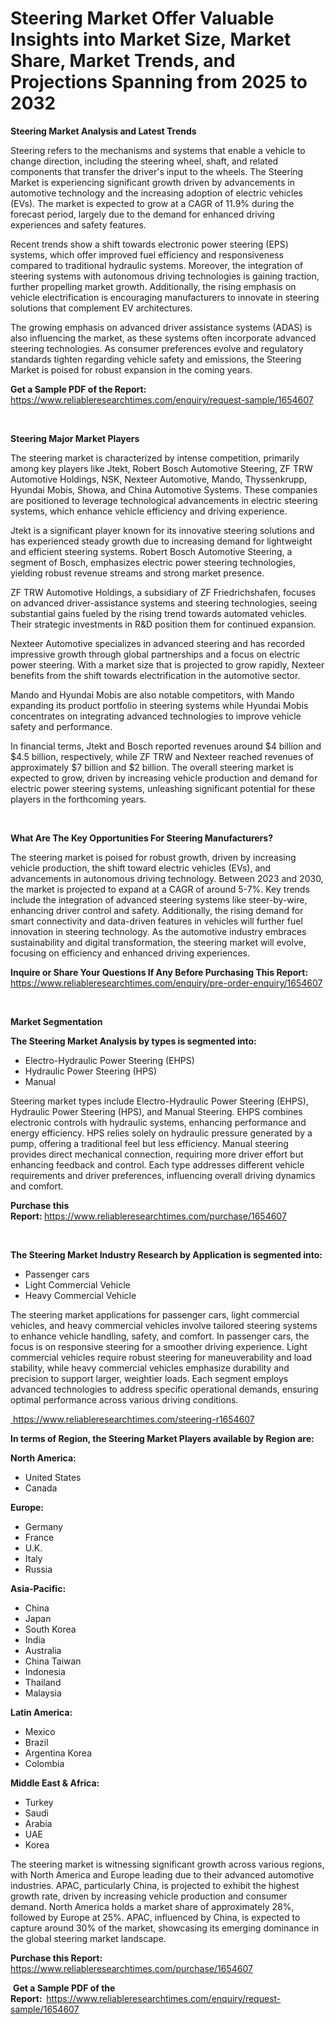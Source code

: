 <p><h1>Steering Market Offer Valuable Insights into Market Size, Market Share, Market Trends, and Projections Spanning from 2025 to 2032</h1></p><p><strong>Steering Market Analysis and Latest Trends</strong></p>
<p><p>Steering refers to the mechanisms and systems that enable a vehicle to change direction, including the steering wheel, shaft, and related components that transfer the driver's input to the wheels. The Steering Market is experiencing significant growth driven by advancements in automotive technology and the increasing adoption of electric vehicles (EVs). The market is expected to grow at a CAGR of 11.9% during the forecast period, largely due to the demand for enhanced driving experiences and safety features.</p><p>Recent trends show a shift towards electronic power steering (EPS) systems, which offer improved fuel efficiency and responsiveness compared to traditional hydraulic systems. Moreover, the integration of steering systems with autonomous driving technologies is gaining traction, further propelling market growth. Additionally, the rising emphasis on vehicle electrification is encouraging manufacturers to innovate in steering solutions that complement EV architectures.</p><p>The growing emphasis on advanced driver assistance systems (ADAS) is also influencing the market, as these systems often incorporate advanced steering technologies. As consumer preferences evolve and regulatory standards tighten regarding vehicle safety and emissions, the Steering Market is poised for robust expansion in the coming years.</p></p>
<p><strong>Get a Sample PDF of the Report:&nbsp;</strong> <a href="https://www.reliableresearchtimes.com/enquiry/request-sample/1654607?utm_campaign=3357&utm_medium=2&utm_source=Github&utm_content=ia&utm_term=16042025&utm_id=steering">https://www.reliableresearchtimes.com/enquiry/request-sample/1654607</a></p>
<p>&nbsp;</p>
<p><strong>Steering Major Market Players</strong></p>
<p><p>The steering market is characterized by intense competition, primarily among key players like Jtekt, Robert Bosch Automotive Steering, ZF TRW Automotive Holdings, NSK, Nexteer Automotive, Mando, Thyssenkrupp, Hyundai Mobis, Showa, and China Automotive Systems. These companies are positioned to leverage technological advancements in electric steering systems, which enhance vehicle efficiency and driving experience.</p><p>Jtekt is a significant player known for its innovative steering solutions and has experienced steady growth due to increasing demand for lightweight and efficient steering systems. Robert Bosch Automotive Steering, a segment of Bosch, emphasizes electric power steering technologies, yielding robust revenue streams and strong market presence.</p><p>ZF TRW Automotive Holdings, a subsidiary of ZF Friedrichshafen, focuses on advanced driver-assistance systems and steering technologies, seeing substantial gains fueled by the rising trend towards automated vehicles. Their strategic investments in R&D position them for continued expansion.</p><p>Nexteer Automotive specializes in advanced steering and has recorded impressive growth through global partnerships and a focus on electric power steering. With a market size that is projected to grow rapidly, Nexteer benefits from the shift towards electrification in the automotive sector.</p><p>Mando and Hyundai Mobis are also notable competitors, with Mando expanding its product portfolio in steering systems while Hyundai Mobis concentrates on integrating advanced technologies to improve vehicle safety and performance.</p><p>In financial terms, Jtekt and Bosch reported revenues around $4 billion and $4.5 billion, respectively, while ZF TRW and Nexteer reached revenues of approximately $7 billion and $2 billion. The overall steering market is expected to grow, driven by increasing vehicle production and demand for electric power steering systems, unleashing significant potential for these players in the forthcoming years.</p></p>
<p>&nbsp;</p>
<p><strong>What Are The Key Opportunities For Steering Manufacturers?</strong></p>
<p><p>The steering market is poised for robust growth, driven by increasing vehicle production, the shift toward electric vehicles (EVs), and advancements in autonomous driving technology. Between 2023 and 2030, the market is projected to expand at a CAGR of around 5-7%. Key trends include the integration of advanced steering systems like steer-by-wire, enhancing driver control and safety. Additionally, the rising demand for smart connectivity and data-driven features in vehicles will further fuel innovation in steering technology. As the automotive industry embraces sustainability and digital transformation, the steering market will evolve, focusing on efficiency and enhanced driving experiences.</p></p>
<p><strong>Inquire or Share Your Questions If Any Before Purchasing This Report:</strong> <a href="https://www.reliableresearchtimes.com/enquiry/pre-order-enquiry/1654607?utm_campaign=3357&utm_medium=2&utm_source=Github&utm_content=ia&utm_term=16042025&utm_id=steering">https://www.reliableresearchtimes.com/enquiry/pre-order-enquiry/1654607</a></p>
<p>&nbsp;</p>
<p><strong>Market Segmentation</strong></p>
<p><strong>The Steering Market Analysis by types is segmented into:</strong></p>
<p><ul><li>Electro-Hydraulic Power Steering (EHPS)</li><li>Hydraulic Power Steering (HPS)</li><li>Manual</li></ul></p>
<p><p>Steering market types include Electro-Hydraulic Power Steering (EHPS), Hydraulic Power Steering (HPS), and Manual Steering. EHPS combines electronic controls with hydraulic systems, enhancing performance and energy efficiency. HPS relies solely on hydraulic pressure generated by a pump, offering a traditional feel but less efficiency. Manual steering provides direct mechanical connection, requiring more driver effort but enhancing feedback and control. Each type addresses different vehicle requirements and driver preferences, influencing overall driving dynamics and comfort.</p></p>
<p><strong>Purchase this Report:&nbsp;</strong><a href="https://www.reliableresearchtimes.com/purchase/1654607?utm_campaign=3357&utm_medium=2&utm_source=Github&utm_content=ia&utm_term=16042025&utm_id=steering">https://www.reliableresearchtimes.com/purchase/1654607</a></p>
<p>&nbsp;</p>
<p><strong>The Steering Market Industry Research by Application is segmented into:</strong></p>
<p><ul><li>Passenger cars</li><li>Light Commercial Vehicle</li><li>Heavy Commercial Vehicle</li></ul></p>
<p><p>The steering market applications for passenger cars, light commercial vehicles, and heavy commercial vehicles involve tailored steering systems to enhance vehicle handling, safety, and comfort. In passenger cars, the focus is on responsive steering for a smoother driving experience. Light commercial vehicles require robust steering for maneuverability and load stability, while heavy commercial vehicles emphasize durability and precision to support larger, weightier loads. Each segment employs advanced technologies to address specific operational demands, ensuring optimal performance across various driving conditions.</p></p>
<p><a href="https://www.reliableresearchtimes.com/steering-r1654607?utm_campaign=3357&utm_medium=2&utm_source=Github&utm_content=ia&utm_term=16042025&utm_id=steering">&nbsp;https://www.reliableresearchtimes.com/steering-r1654607</a></p>
<p><strong>In terms of Region, the Steering Market Players available by Region are:</strong></p>
<p>
    <p> <strong> North America: </strong>
        <ul>
            <li>United States</li>
            <li>Canada</li>
        </ul>
        </p> 
    <p> <strong> Europe: </strong>
        <ul>
            <li>Germany</li>
            <li>France</li>
            <li>U.K.</li>
            <li>Italy</li>
            <li>Russia</li>
        </ul>
        </p> 
    <p> <strong> Asia-Pacific: </strong>
        <ul>
            <li>China</li>
            <li>Japan</li>
            <li>South Korea</li>
            <li>India</li>
            <li>Australia</li>
            <li>China Taiwan</li>
            <li>Indonesia</li>
            <li>Thailand</li>
            <li>Malaysia</li>
        </ul>
        </p> 
    <p> <strong> Latin America: </strong>
        <ul>
            <li>Mexico</li>
            <li>Brazil</li>
            <li>Argentina Korea</li>
            <li>Colombia</li>
        </ul>
        </p> 
    <p> <strong> Middle East & Africa: </strong>
        <ul>
            <li>Turkey</li>
            <li>Saudi</li>
            <li>Arabia</li>
            <li>UAE</li>
            <li>Korea</li>
        </ul>
    </p>
    </p>
<p><p>The steering market is witnessing significant growth across various regions, with North America and Europe leading due to their advanced automotive industries. APAC, particularly China, is projected to exhibit the highest growth rate, driven by increasing vehicle production and consumer demand. North America holds a market share of approximately 28%, followed by Europe at 25%. APAC, influenced by China, is expected to capture around 30% of the market, showcasing its emerging dominance in the global steering market landscape.</p></p>
<p><strong>Purchase this Report: </strong><a href="https://www.reliableresearchtimes.com/purchase/1654607?utm_campaign=3357&utm_medium=2&utm_source=Github&utm_content=ia&utm_term=16042025&utm_id=steering">https://www.reliableresearchtimes.com/purchase/1654607</a></p>
<p>&nbsp;<strong>Get a Sample PDF of the Report:&nbsp;&nbsp;</strong><a href="https://www.reliableresearchtimes.com/enquiry/request-sample/1654607?utm_campaign=3357&utm_medium=2&utm_source=Github&utm_content=ia&utm_term=16042025&utm_id=steering">https://www.reliableresearchtimes.com/enquiry/request-sample/1654607</a></p>
<p><strong></strong></p>
<p><p></p><p></p><p></p></p>